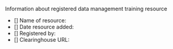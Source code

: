 Information about registered data management training resource

- [] Name of resource: 
- [] Date resource added: 
- [] Registered by: 
- [] Clearinghouse URL: